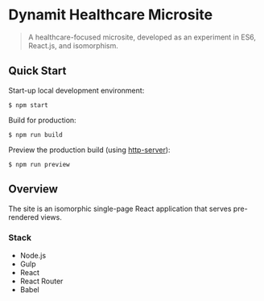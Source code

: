 # Dynamit Healthcare Microsite

> A healthcare-focused microsite, developed as an experiment in ES6, React.js, and isomorphism.

## Quick Start

Start-up local development environment:

```
$ npm start
```

Build for production:

```
$ npm run build
```

Preview the production build (using [http-server](https://www.npmjs.com/package/http-server)):

```
$ npm run preview
```

## Overview

The site is an isomorphic single-page React application that serves pre-rendered views.

### Stack

- Node.js
- Gulp
- React
- React Router
- Babel
